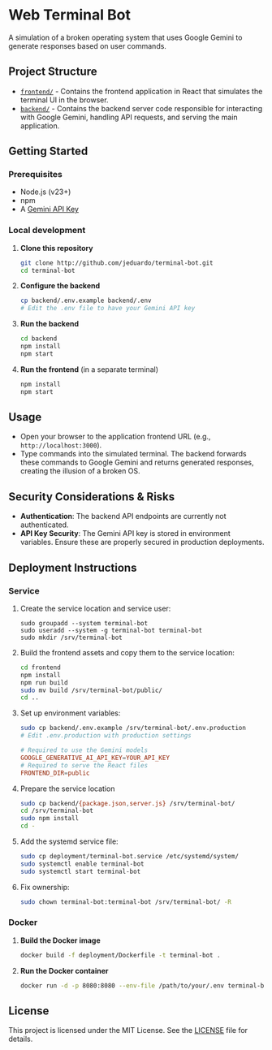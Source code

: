 # Web Terminal Bot

A simulation of a broken operating system that uses Google Gemini to generate responses based on user commands.

## Project Structure

- [`frontend/`](frontend/README.md) - Contains the frontend application in React that simulates the terminal UI in the browser. 
- [`backend/`](backend/README.md) - Contains the backend server code responsible for interacting with Google Gemini, handling API requests, and serving the main application.

## Getting Started

### Prerequisites

- Node.js (v23+)
- npm
- A [Gemini API Key](https://aistudio.google.com/app/apikey)

### Local development

1. **Clone this repository**
   ```bash
   git clone http://github.com/jeduardo/terminal-bot.git
   cd terminal-bot
   ```

2. **Configure the backend**
    ```bash
    cp backend/.env.example backend/.env
    # Edit the .env file to have your Gemini API key
    ```

3. **Run the backend**
   ```bash
   cd backend
   npm install
   npm start
   ```

3. **Run the frontend** (in a separate terminal)
   ```bash
   npm install
   npm start
   ```

## Usage

- Open your browser to the application frontend URL (e.g., `http://localhost:3000`).
- Type commands into the simulated terminal. The backend forwards these commands to Google Gemini and returns generated responses, creating the illusion of a broken OS.

## Security Considerations & Risks

- **Authentication**: The backend API endpoints are currently not authenticated.
- **API Key Security**: The Gemini API key is stored in environment variables. Ensure these are properly secured in production deployments.

## Deployment Instructions

### Service

1. Create the service location and service user:
   ```shell
   sudo groupadd --system terminal-bot
   sudo useradd --system -g terminal-bot terminal-bot
   sudo mkdir /srv/terminal-bot
   ```

2. Build the frontend assets and copy them to the service location:
   ```bash
   cd frontend
   npm install
   npm run build
   sudo mv build /srv/terminal-bot/public/
   cd ..
   ```

2. Set up environment variables:
   ```bash
   sudo cp backend/.env.example /srv/terminal-bot/.env.production
   # Edit .env.production with production settings
   ```

   ```conf
   # Required to use the Gemini models
   GOOGLE_GENERATIVE_AI_API_KEY=YOUR_API_KEY
   # Required to serve the React files
   FRONTEND_DIR=public
   ```

3. Prepare the service location
   ```bash
   sudo cp backend/{package.json,server.js} /srv/terminal-bot/
   cd /srv/terminal-bot
   sudo npm install
   cd -
   ```

5. Add the systemd service file:
   ```bash
   sudo cp deployment/terminal-bot.service /etc/systemd/system/
   sudo systemctl enable terminal-bot
   sudo systemctl start terminal-bot
   ```

6. Fix ownership:
   ```bash
   sudo chown terminal-bot:terminal-bot /srv/terminal-bot/ -R
   ````

### Docker

1. **Build the Docker image**
   ```bash
   docker build -f deployment/Dockerfile -t terminal-bot .
   ```

2. **Run the Docker container**
   ```bash
   docker run -d -p 8080:8080 --env-file /path/to/your/.env terminal-bot
   ```

## License

This project is licensed under the MIT License. See the [LICENSE](LICENSE) file for details.

